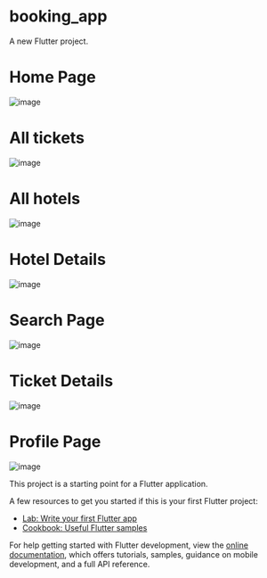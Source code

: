 # booking_app

A new Flutter project.

# Home Page
![image](https://github.com/user-attachments/assets/85466b04-ea59-488a-a43b-02484446ba1b)

# All tickets
![image](https://github.com/user-attachments/assets/9250aa0a-dd08-4208-b21e-759d804d4be8)

# All hotels
![image](https://github.com/user-attachments/assets/d4a3b329-26a1-4d53-82a9-696373f89de4)

# Hotel Details 
![image](https://github.com/user-attachments/assets/8a29f57b-df21-4110-9575-f5a32b5b7007)

# Search Page
![image](https://github.com/user-attachments/assets/5a4a7f34-51c7-494b-ba07-199d9a8b139b)

# Ticket Details 
![image](https://github.com/user-attachments/assets/01a86484-91c4-42e4-91b7-abbb0830b692)

# Profile Page
![image](https://github.com/user-attachments/assets/1ed621b0-7d40-4f93-a2fb-2867a43d8e00)






This project is a starting point for a Flutter application.

A few resources to get you started if this is your first Flutter project:

- [Lab: Write your first Flutter app](https://docs.flutter.dev/get-started/codelab)
- [Cookbook: Useful Flutter samples](https://docs.flutter.dev/cookbook)

For help getting started with Flutter development, view the
[online documentation](https://docs.flutter.dev/), which offers tutorials,
samples, guidance on mobile development, and a full API reference.
